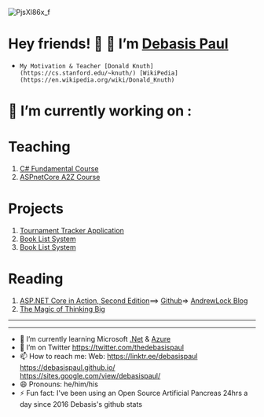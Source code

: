 ![PjsXl86x_f](https://user-images.githubusercontent.com/8848622/133393437-5b634d45-a202-4869-8860-63c004562b39.jpg)
# Hey friends! 👋  🔭 I’m [Debasis Paul](https://sites.google.com/view/debasispaul/home)
* `My Motivation & Teacher [Donald Knuth](https://cs.stanford.edu/~knuth/) [WikiPedia](https://en.wikipedia.org/wiki/Donald_Knuth)`
# 🔭 I’m currently working on :
# Teaching
1. [C# Fundamental Course](https://github.com/DebasisPaul/CsharpWithDebasisPaul)
2. [ASPnetCore A2Z Course](https://github.com/DebasisPaul/ASPnetCoreWithDebasisPaul)
# Projects
1. [Tournament Tracker Application](https://github.com/DebasisPaul/TournamentTracker)
2. [Book List System](https://github.com/DebasisPaul/BookListMVC)
3. [Book List System](https://github.com/DebasisPaul/BookListRazor)
# Reading
1. [ASP.NET Core in Action, Second Edition](https://bit.ly/3laMUjY)==> [Github](https://bit.ly/3xCNMD7)=> [AndrewLock Blog](https://bit.ly/3DQ2xVc)
2. [The Magic of Thinking Big](https://amzn.to/3cO4nKe)
---
---
- 🌱 I’m currently learning Microsoft [.Net](https://dotnet.microsoft.com/) & [Azure](https://azure.microsoft.com/en-us/)
- 🤔 I’m on Twitter https://twitter.com/thedebasispaul
- 📫 How to reach me: Web: https://linktr.ee/debasispaul https://debasispaul.github.io/ https://sites.google.com/view/debasispaul/
- 😄 Pronouns: he/him/his
- ⚡ Fun fact: I've been using an Open Source Artificial Pancreas 24hrs a day since 2016 Debasis's github stats

